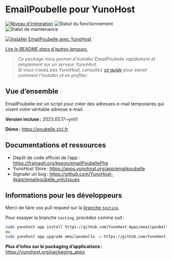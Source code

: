 <!--
Nota bene : ce README est automatiquement généré par <https://github.com/YunoHost/apps/tree/master/tools/readme_generator>
Il NE doit PAS être modifié à la main.
-->

# EmailPoubelle pour YunoHost

[![Niveau d’intégration](https://dash.yunohost.org/integration/emailpoubelle.svg)](https://dash.yunohost.org/appci/app/emailpoubelle) ![Statut du fonctionnement](https://ci-apps.yunohost.org/ci/badges/emailpoubelle.status.svg) ![Statut de maintenance](https://ci-apps.yunohost.org/ci/badges/emailpoubelle.maintain.svg)

[![Installer EmailPoubelle avec YunoHost](https://install-app.yunohost.org/install-with-yunohost.svg)](https://install-app.yunohost.org/?app=emailpoubelle)

*[Lire le README dans d'autres langues.](./ALL_README.md)*

> *Ce package vous permet d’installer EmailPoubelle rapidement et simplement sur un serveur YunoHost.*  
> *Si vous n’avez pas YunoHost, consultez [ce guide](https://yunohost.org/install) pour savoir comment l’installer et en profiter.*

## Vue d’ensemble

EmailPoubelle est un script pour créer des adresses e-mail temporaires qui visent votre véritable adresse e-mail.

**Version incluse :** 2023.05.17~ynh1

**Démo :** <https://poubelle.zici.fr>
## Documentations et ressources

- Dépôt de code officiel de l’app : <https://framagit.org/kepon/emailPoubellePhp>
- YunoHost Store : <https://apps.yunohost.org/app/emailpoubelle>
- Signaler un bug : <https://github.com/YunoHost-Apps/emailpoubelle_ynh/issues>

## Informations pour les développeurs

Merci de faire vos pull request sur la [branche `testing`](https://github.com/YunoHost-Apps/emailpoubelle_ynh/tree/testing).

Pour essayer la branche `testing`, procédez comme suit :

```bash
sudo yunohost app install https://github.com/YunoHost-Apps/emailpoubelle_ynh/tree/testing --debug
ou
sudo yunohost app upgrade emailpoubelle -u https://github.com/YunoHost-Apps/emailpoubelle_ynh/tree/testing --debug
```

**Plus d’infos sur le packaging d’applications :** <https://yunohost.org/packaging_apps>
